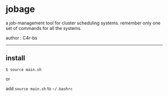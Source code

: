 # jobage 

a job-management tool for cluster scheduling systems.
remember only one set of commands for all the systems.


author : C4r-bs

---

## install

```
$ source main.sh
```
or

add `source main.sh` to `~/.bashrc`

## 
